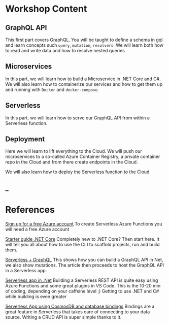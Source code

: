 # Workshop Content

## GraphQL API

This first part covers GraphQL. You will be taught to define a schema in gql and learn concepts such `query`, `mutation`, `resolvers`. We will learn both how to read and write data and how to resolve nested queries

## Microservices

In this part, we will learn how to build a Microservice in .NET Core and C#. We will also learn how to containerize our services and how to get them up and running with `Docker` and `docker-compose`.

## Serverless

In this part, we will learn how to serve our GraphQL API from within a Serverless function.

## Deployment

Here we will learn to lift everything to the Cloud. We will push our microservices to a so-called Azure Container Registry, a private container repo in the Cloud and from there create endpoints in the Cloud.

We will also learn how to deploy the Serverless function to the Cloud

## \_

# References

[Sign up for a free Azure account](https://azure.microsoft.com/en-us/free/?wt.mc_id=devto-blog-chnoring) To create Serverless Azure Functions you will need a free Azure account

[Starter guide .NET Core](https://dev.to/dotnet/how-you-can-get-started-with-net-core-and-c-in-vs-code-30gc) Completely new to .NET Core? Then start here. It will tell you all about how to use the CLI to scaffold projects, run and build them.

[Serverless + GraphQL](https://dev.to/azure/how-you-can-build-a-serverless-api-using-graphql-net-core-c-and-vs-code-g5h) This shows how you can build a GraphQL API in Net, we also show mutations. The article then proceeds to host the GraphQL API in a Serverless app.

[Serverless app in .Net](https://dev.to/azure/how-you-can-create-a-serverless-api-in-c-and-net-1ie) Building a Serverless REST API is quite easy using Azure Functions and some great plugins in VS Code. This is the 10-20 min of coding, depending on your caffeine level ;) Getting to use .NET and C# while building is even greater

[Serverless App using CosmosDB and database bindings](https://dev.to/azure/how-you-can-build-a-serverless-net-core-api-in-no-time-with-bindings-and-cosmosdb-2eg8) Bindings are a great feature in Serverless that takes care of connecting to your data source. Writing a CRUD API is super simple thanks to it.
